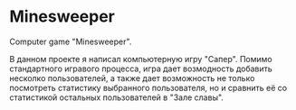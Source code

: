 # Minesweeper
Computer game "Minesweeper".

В данном проекте я написал компьютерную игру "Сапер".
Помимо стандартного игравого процесса, игра дает возмодность добавить несколко пользователей, а также дает возможность не только посмотреть статистику выбранного пользователя, но и сравнить её со статистикой остальных пользователей в "Зале славы".
